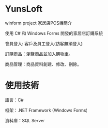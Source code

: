 # YunsLoft
winform project 家居店POS機簡介

使用 C# 和 Windows Forms 開發的家居店訂購系統

會員登入: 客戶及員工登入(訪客無須登入)  

訂購商品：瀏覽商品並加入購物車。  

商品管理：商品資料創建、修改、刪除。  


# 使用技術
語言：C#  

框架：.NET Framework (Windows Forms)  

資料庫：SQL Server  


